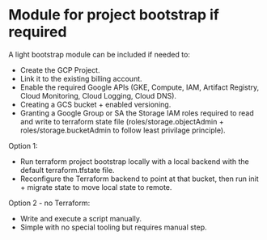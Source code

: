 # Module for project bootstrap if required

A light bootstrap module can be included if needed to:
- Create the GCP Project.
- Link it to the existing billing account.
- Enable the required Google APIs (GKE, Compute, IAM, Artifact Registry, Cloud Monitoring, Cloud Logging, Cloud DNS).
- Creating a GCS bucket + enabled versioning.
- Granting a Google Group or SA the Storage IAM roles required to read and write to terraform state file (roles/storage.objectAdmin + roles/storage.bucketAdmin to follow least privilage principle).

Option 1:
- Run terraform project bootstrap locally with a local backend with the default terraform.tfstate file.
- Reconfigure the Terraform backend to point at that bucket, then run init + migrate state to move local state to remote.

Option 2 - no Terraform:
- Write and execute a script manually.
- Simple with no special tooling but requires manual step.
